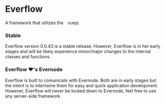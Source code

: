 # Everflow
A framework that utilizes the <a href="https://vuejs.org" target="_blank"><img width="10" src="https://vuejs.org/images/logo.png"></a>vuejs.

### Stable
Everflow version 0.0.43 is a stable release. However, Everflow is in her early stages and will be likely experience minor/major changes to the internal classes and functions.

### Everflow ❤'s Evernode
Everflow is built to comunicate with Evernode. Both are in early stages but the intent is to intertwine them for easy and quick application development. However, Everflow will never be locked down to Evernode, feel free to use any server-side framework.

